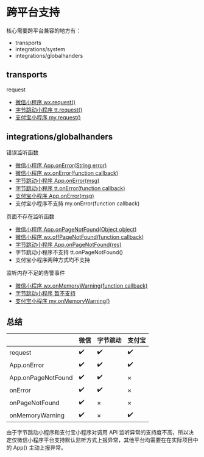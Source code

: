 # 跨平台支持

核心需要跨平台兼容的地方有：

- transports
- integrations/system
- integrations/globalhanders

## transports

request

- [微信小程序 wx.request()](https://developers.weixin.qq.com/miniprogram/dev/api/network/request/wx.request.html)
- [字节跳动小程序 tt.request()](https://developer.toutiao.com/docs/api/request.html#request)
- [支付宝小程序 my.request()](https://docs.alipay.com/mini/api/owycmh)

## integrations/globalhanders

错误监听函数

- [微信小程序 App.onError(String error)](https://developers.weixin.qq.com/miniprogram/dev/reference/api/App.html)
- [微信小程序 wx.onError(function callback)](https://developers.weixin.qq.com/miniprogram/dev/api/base/app/app-event/wx.onError.html)
- [字节跳动小程序 App.onError(msg)](https://developer.toutiao.com/docs/framework/startupApp.html)
- [字节跳动小程序 tt.onError(function callback)](https://developer.toutiao.com/docs/game/system/system-event/tt.onError.html)
- [支付宝小程序 App.onError(msg)](https://docs.alipay.com/mini/framework/app)
- 支付宝小程序不支持 my.onError(function callback)

页面不存在监听函数

- [微信小程序 App.onPageNotFound(Object object)](https://developers.weixin.qq.com/miniprogram/dev/reference/api/App.html)
- [微信小程序 wx.offPageNotFound(function callback)](https://developers.weixin.qq.com/miniprogram/dev/api/base/app/app-event/wx.offPageNotFound.html)
- [字节跳动小程序 App.onPageNotFound(res)](https://developer.toutiao.com/docs/framework/startupApp.html)
- 字节跳动小程序不支持 tt.onPageNotFound()
- 支付宝小程序两种方式均不支持

监听内存不足的告警事件

- [微信小程序 wx.onMemoryWarning(function callback)](https://developers.weixin.qq.com/miniprogram/dev/api/device/performance/wx.onMemoryWarning.html)
- [字节跳动小程序 暂不支持](https://developer.toutiao.com/docs/game/performance/onMemoryWarning.html)
- [支付宝小程序 my.onMemoryWarning()](https://docs.alipay.com/mini/api/hszexr)

## 总结

| | 微信 | 字节跳动 | 支付宝 |
| -- | -- | -- | -- |
| request | ✔️| ✔️| ✔️|
| App.onError | ✔️| ✔️| ✔️|
| App.onPageNotFound | ✔️| ✔️| × |
| onError | ✔️| ✔️| × |
| onPageNotFound | ✔️| × | × |
| onMemoryWarning | ✔️| × | ✔️|

由于字节跳动小程序和支付宝小程序对调用 API 监听异常的支持度不高，所以决定仅微信小程序平台支持默认监听方式上报异常，其他平台均需要在在实际项目中的 App() 主动上报异常。
